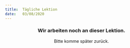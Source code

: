 ```yaml
---
title:  Tägliche Lektion
date:   03/08/2020
---
```


### <center>Wir arbeiten noch an dieser Lektion.</center>
<center>Bitte komme später zurück.</center>
